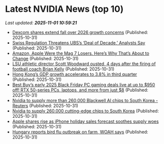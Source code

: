 # Latest NVIDIA News (top 10)
_Last updated: **2025-11-01 10:59:21**_

- [Dexcom shares extend fall over 2026 growth concerns](https://biztoc.com/x/0c2ac91bb38fe0b3) (Published: 2025-10-31)
- [Swiss Regulation Threatens UBS’s ‘Deal of Decade,’ Analysts Say](https://biztoc.com/x/f099ddfa99e920d2) (Published: 2025-10-31)
- [Amazon, Apple Were the Mag 7 Losers. Here’s Why That’s About to Change](https://biztoc.com/x/1991e7fc88d3b330) (Published: 2025-10-31)
- [LSU athletic director Scott Woodward ousted, 4 days after the firing of football coach Brian Kelly](https://biztoc.com/x/6cba19b389e99e31) (Published: 2025-10-31)
- [Hong Kong’s GDP growth accelerates to 3.8% in third quarter](https://biztoc.com/x/8b6f4edf70b60c0b) (Published: 2025-10-31)
- [Best Buy’s early 2025 Black Friday PC gaming deals live at up to $950 off! RTX 50-series PCs, laptops, and more from just $8](http://9to5toys.com/2025/10/31/best-buy-early-2025-black-friday-pc-gaming-deals-live-at-up-to-950-off/) (Published: 2025-10-31)
- [Nvidia to supply more than 260,000 Blackwell AI chips to South Korea - Reuters](https://slashdot.org/firehose.pl?op=view&amp;id=179921358) (Published: 2025-10-31)
- [Nvidia to supply 260,000 cutting-edge chips to South Korea](https://www.channelnewsasia.com/east-asia/nvidia-supply-south-korea-chips-ai-samsung-hyundai-sk-group-5437851) (Published: 2025-10-31)
- [Apple shares rise as iPhone holiday sales forecast soothes supply woes](https://biztoc.com/x/9084cbe37a99c56c) (Published: 2025-10-31)
- [Hungary reports bird flu outbreak on farm, WOAH says](https://biztoc.com/x/c3bb80c65463a4ee) (Published: 2025-10-31)
